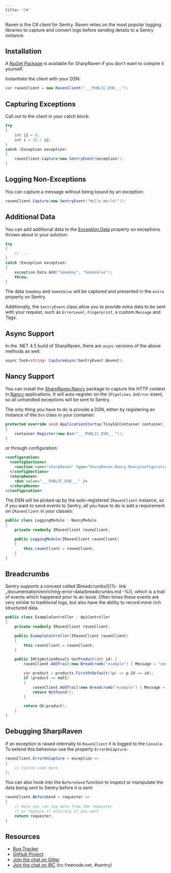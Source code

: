 ```yaml
---
title: 'C#'
---
```


Raven is the C# client for Sentry. Raven relies on the most popular logging libraries to capture and convert logs before sending details to a Sentry instance.

<!-- WIZARD -->
## Installation

A [NuGet Package](https://www.nuget.org/packages/SharpRaven) is available for SharpRaven if you don’t want to compile it yourself.

Instantiate the client with your DSN:

```csharp
var ravenClient = new RavenClient("___PUBLIC_DSN___");
```

## Capturing Exceptions

Call out to the client in your catch block:

```csharp
try
{
    int i2 = 0;
    int i = 10 / i2;
}
catch (Exception exception)
{
    ravenClient.Capture(new SentryEvent(exception));
}
```
<!-- ENDWIZARD -->

## Logging Non-Exceptions

You can capture a message without being bound by an exception:

```csharp
ravenClient.Capture(new SentryEvent("Hello World!"));
```

## Additional Data

You can add additional data to the [Exception.Data](https://msdn.microsoft.com/en-us/library/system.exception.data.aspx) property on exceptions thrown about in your solution:

```csharp
try
{
    // ...
}
catch (Exception exception)
{
    exception.Data.Add("SomeKey", "SomeValue");
    throw;
}
```

The data `SomeKey` and `SomeValue` will be captured and presented in the `extra` property on Sentry.

Additionally, the `SentryEvent` class allow you to provide extra data to be sent with your request, such as `ErrorLevel`, `Fingerprint`, a custom `Message` and _Tags_.

## Async Support

In the .NET 4.5 build of SharpRaven, there are `async` versions of the above methods as well:

```csharp
async Task<string> CaptureAsync(SentryEvent @event);
```

## Nancy Support

You can install the [SharpRaven.Nancy](https://www.nuget.org/packages/SharpRaven.Nancy) package to capture the HTTP context in [Nancy](http://nancyfx.org/) applications. It will auto-register on the `IPipelines.OnError` event, so all unhandled exceptions will be sent to Sentry.

The only thing you have to do is provide a DSN, either by registering an instance of the `Dsn` class in your container:

```csharp
protected override void ApplicationStartup(TinyIoCContainer container, IPipelines pipelines)
{
    container.Register(new Dsn("___PUBLIC_DSN___"));
}
```

or through configuration:

```xml
<configuration>
  <configSections>
    <section name="sharpRaven" type="SharpRaven.Nancy.NancyConfiguration, SharpRaven.Nancy" />
  </configSections>
  <sharpRaven>
    <dsn value="___PUBLIC_DSN___" />
  </sharpRaven>
</configuration>
```

The DSN will be picked up by the auto-registered `IRavenClient` instance, so if you want to send events to Sentry, all you have to do is add a requirement on `IRavenClient` in your classes:

```csharp
public class LoggingModule : NancyModule
{
    private readonly IRavenClient ravenClient;

    public LoggingModule(IRavenClient ravenClient)
    {
        this.ravenClient = ravenClient;
    }
}
```

## Breadcrumbs

Sentry supports a concept called [Breadcrumbs]({%- link _documentation/enriching-error-data/breadcrumbs.md -%}), which is a trail of events which happened prior to an issue. Often times these events are very similar to traditional logs, but also have the ability to record more rich structured data.

```csharp
public class ExampleController : ApiController
{
    private readonly IRavenClient ravenClient;

    public ExampleController(IRavenClient ravenClient)
    {
        this.ravenClient = ravenClient;
    }

    public IHttpActionResult GetProduct(int id) {
        ravenClient.AddTrail(new Breadcrumb("example") { Message = "some message...", Level = BreadcrumbLevel.Info } );

        var product = products.FirstOrDefault((p) => p.Id == id);
        if (product == null)
        {
            ravenClient.AddTrail(new Breadcrumb("example") { Message = "Ops! It was not found.", Level = BreadcrumbLevel.Warn } );
            return NotFound();
        }

        return Ok(product);
    }
}
```

## Debugging SharpRaven

If an exception is raised internally to `RavenClient` it is logged to the `Console`. To extend this behaviour use the property `ErrorOnCapture`:

```csharp
ravenClient.ErrorOnCapture = exception =>
{
    // Custom code here
};
```

You can also hook into the `BeforeSend` function to inspect or manipulate the data being sent to Sentry before it is sent:

```csharp
ravenClient.BeforeSend = requester =>
{
    // Here you can log data from the requester
    // or replace it entirely if you want.
    return requester;
}
```

## Resources

-   [Bug Tracker](http://github.com/getsentry/raven-csharp/issues)
-   [GitHub Project](http://github.com/getsentry/raven-csharp)
-   [Join the chat on Gitter](https://gitter.im/getsentry/raven-csharp)
-   [Join the chat on IRC](irc://irc.freenode.net/sentry) (irc.freenode.net, #sentry)
